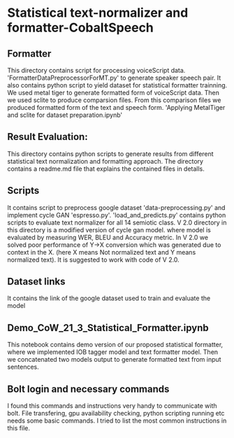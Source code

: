 # Statistical text-normalizer and formatter-CobaltSpeech

Formatter
---------------
This directory contains script for processing voiceScript data. 'FormatterDataPreprocessorForMT.py' to generate speaker speech pair.
It also contains python script to yield dataset for statistical formatter trainning. We used metal tiger to generate formatted form of voiceScript data. Then we used sclite to produce comparsion files. From this comparison files we produced formatted form of the text and speech form. 'Applying MetalTiger and sclite for dataset preparation.ipynb'


Result Evaluation:
-----------------------

This directory contains python scripts to generate results from different statistical text normalization and formatting approach. The directory contains a readme.md file that explains the contained files in detalls.


Scripts
-----------
It contains script to preprocess google dataset 'data-preprocessing.py' and implement cycle GAN 'espresso.py'. 'load_and_predicts.py' contains python scripts to evaluate text normalizer for all 14 semiotic class.
V 2.0  directory in this directory is a modified version of cycle gan model. where model is evaluated by measuring WER, BLEU and Accuracy metric. In V 2.0 we solved poor performance of Y->X conversion which was generated due to context in the X. (here X means Not normalized text and Y means normalized text). It is suggested to work with code of V 2.0. 

Dataset links
------------
It contains the link of the google dataset used to train and evaluate the model

Demo_CoW_21_3_Statistical_Formatter.ipynb
----------------------------
This notebook contains demo version of our proposed statistical formatter, where we implemented IOB tagger model and text formatter model. Then we concatenated two models output to generate formatted text from input sentences. 


Bolt login and necessary commands
----------------------------------

I found this commands and instructions very handy to communicate with bolt. File transfering, gpu availability checking, python scripting running etc needs some basic commands. I tried to list the most common instructions in this file.
